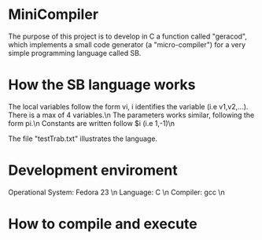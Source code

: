 # MiniCompiler
The purpose of this project is to develop in C a function called "geracod", which implements a small code generator (a "micro-compiler") for a very simple programming language called SB.

# How the SB language works
The local variables follow the form vi, i identifies the variable (i.e v1,v2,...). There is a max of 4 variables.\n
The parameters works similar, following the form pi.\n
Constants are written follow $i (i.e $1,$-1)\n

The file "testTrab.txt" illustrates the language.

# Development enviroment
Operational System: Fedora 23 \n
Language: C \n
Compiler: gcc \n

# How to compile and execute
